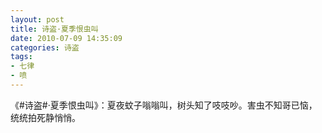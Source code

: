 ```yaml
---
layout: post
title: 诗盗·夏季恨虫叫
date: 2010-07-09 14:35:09
categories: 诗盗
tags:
- 七律
- 喷
---
```

《#诗盗#·夏季恨虫叫》：夏夜蚊子嗡嗡叫，树头知了吱吱吵。害虫不知哥已恼，统统拍死静悄悄。
